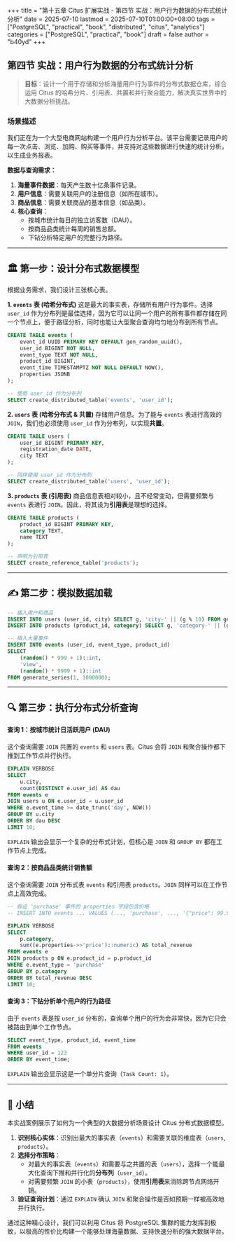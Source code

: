 +++
title = "第十五章 Citus 扩展实战 - 第四节 实战：用户行为数据的分布式统计分析"
date = 2025-07-10
lastmod = 2025-07-10T01:00:00+08:00
tags = ["PostgreSQL", "practical", "book", "distributed", "citus", "analytics"]
categories = ["PostgreSQL", "practical", "book"]
draft = false
author = "b40yd"
+++

## 第四节 实战：用户行为数据的分布式统计分析

> **目标**：设计一个用于存储和分析海量用户行为事件的分布式数据仓库，综合运用 Citus 的哈希分片、引用表、共置和并行聚合能力，解决真实世界中的大数据分析挑战。

### 场景描述

我们正在为一个大型电商网站构建一个用户行为分析平台。该平台需要记录用户的每一次点击、浏览、加购、购买等事件，并支持对这些数据进行快速的统计分析，以生成业务报表。

**数据与查询需求：**
1.  **海量事件数据**：每天产生数十亿条事件记录。
2.  **用户信息**：需要关联用户的注册信息（如所在城市）。
3.  **商品信息**：需要关联商品的基本信息（如品类）。
4.  **核心查询**：
    -   按城市统计每日的独立访客数（DAU）。
    -   按商品品类统计每周的销售总额。
    -   下钻分析特定用户的完整行为路径。

---

## 🏛️ 第一步：设计分布式数据模型

根据业务需求，我们设计三张核心表。

**1. `events` 表 (哈希分布式)**
这是最大的事实表，存储所有用户行为事件。选择 `user_id` 作为分布列是最佳选择，因为它可以让同一个用户的所有事件都存储在同一个节点上，便于路径分析，同时也能让大型聚合查询均匀地分布到所有节点。

```sql
CREATE TABLE events (
    event_id UUID PRIMARY KEY DEFAULT gen_random_uuid(),
    user_id BIGINT NOT NULL,
    event_type TEXT NOT NULL,
    product_id BIGINT,
    event_time TIMESTAMPTZ NOT NULL DEFAULT NOW(),
    properties JSONB
);

-- 使用 user_id 作为分布列
SELECT create_distributed_table('events', 'user_id');
```

**2. `users` 表 (哈希分布式 & 共置)**
存储用户信息。为了能与 `events` 表进行高效的 `JOIN`，我们也必须使用 `user_id` 作为分布列，以实现**共置**。

```sql
CREATE TABLE users (
    user_id BIGINT PRIMARY KEY,
    registration_date DATE,
    city TEXT
);

-- 同样使用 user_id 作为分布列
SELECT create_distributed_table('users', 'user_id');
```

**3. `products` 表 (引用表)**
商品信息表相对较小，且不经常变动，但需要频繁与 `events` 表进行 `JOIN`。因此，将其设为**引用表**是理想的选择。

```sql
CREATE TABLE products (
    product_id BIGINT PRIMARY KEY,
    category TEXT,
    name TEXT
);

-- 声明为引用表
SELECT create_reference_table('products');
```

---

## ✍️ 第二步：模拟数据加载

```sql
-- 插入用户和商品
INSERT INTO users (user_id, city) SELECT g, 'city-' || (g % 10) FROM generate_series(1, 1000) g;
INSERT INTO products (product_id, category) SELECT g, 'category-' || (g % 20) FROM generate_series(1, 10000) g;

-- 插入大量事件
INSERT INTO events (user_id, event_type, product_id)
SELECT
    (random() * 999 + 1)::int,
    'view',
    (random() * 9999 + 1)::int
FROM generate_series(1, 1000000);
```

---

## 🔍 第三步：执行分布式分析查询

#### 查询 1：按城市统计日活跃用户 (DAU)

这个查询需要 `JOIN` 共置的 `events` 和 `users` 表。Citus 会将 `JOIN` 和聚合操作都下推到工作节点并行执行。

```sql
EXPLAIN VERBOSE
SELECT
    u.city,
    count(DISTINCT e.user_id) AS dau
FROM events e
JOIN users u ON e.user_id = u.user_id
WHERE e.event_time >= date_trunc('day', NOW())
GROUP BY u.city
ORDER BY dau DESC
LIMIT 10;
```
`EXPLAIN` 输出会显示一个复杂的分布式计划，但核心是 `JOIN` 和 `GROUP BY` 都在工作节点上完成。

#### 查询 2：按商品品类统计销售额

这个查询需要 `JOIN` 分布式表 `events` 和引用表 `products`。`JOIN` 同样可以在工作节点上高效完成。

```sql
-- 假设 'purchase' 事件的 properties 字段包含价格
-- INSERT INTO events ... VALUES (..., 'purchase', ..., '{"price": 99.99}');

EXPLAIN VERBOSE
SELECT
    p.category,
    sum((e.properties->>'price')::numeric) AS total_revenue
FROM events e
JOIN products p ON e.product_id = p.product_id
WHERE e.event_type = 'purchase'
GROUP BY p.category
ORDER BY total_revenue DESC
LIMIT 10;
```

#### 查询 3：下钻分析单个用户的行为路径

由于 `events` 表是按 `user_id` 分布的，查询单个用户的行为会非常快，因为它只会被路由到单个工作节点。

```sql
SELECT event_type, product_id, event_time
FROM events
WHERE user_id = 123
ORDER BY event_time;
```
`EXPLAIN` 输出会显示这是一个单分片查询（`Task Count: 1`）。

---

## 📌 小结

本实战案例展示了如何为一个典型的大数据分析场景设计 Citus 分布式数据模型。
1.  **识别核心实体**：识别出最大的事实表（`events`）和需要关联的维度表（`users`, `products`）。
2.  **选择分布策略**：
    -   对最大的事实表（`events`）和需要与之共置的表（`users`），选择一个能最大化查询下推和并行化的**分布列**（`user_id`）。
    -   对需要频繁 `JOIN` 的小表（`products`），使用**引用表**来消除跨节点网络开销。
3.  **验证查询计划**：通过 `EXPLAIN` 确认 `JOIN` 和聚合操作是否如预期一样被高效地并行执行。

通过这种精心设计，我们可以利用 Citus 将 PostgreSQL 集群的能力发挥到极致，以极高的性价比构建一个能够处理海量数据、支持快速分析的强大数据平台。
